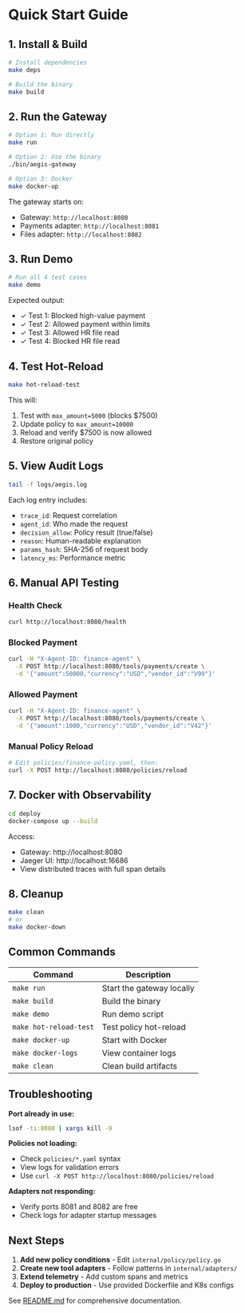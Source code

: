# Quick Start Guide

## 1. Install & Build

```bash
# Install dependencies
make deps

# Build the binary
make build
```

## 2. Run the Gateway

```bash
# Option 1: Run directly
make run

# Option 2: Use the binary
./bin/aegis-gateway

# Option 3: Docker
make docker-up
```

The gateway starts on:
- Gateway: `http://localhost:8080`
- Payments adapter: `http://localhost:8081`
- Files adapter: `http://localhost:8082`

## 3. Run Demo

```bash
# Run all 4 test cases
make demo
```

Expected output:
- ✓ Test 1: Blocked high-value payment
- ✓ Test 2: Allowed payment within limits
- ✓ Test 3: Allowed HR file read
- ✓ Test 4: Blocked HR file read

## 4. Test Hot-Reload

```bash
make hot-reload-test
```

This will:
1. Test with `max_amount=5000` (blocks $7500)
2. Update policy to `max_amount=10000`
3. Reload and verify $7500 is now allowed
4. Restore original policy

## 5. View Audit Logs

```bash
tail -f logs/aegis.log
```

Each log entry includes:
- `trace_id`: Request correlation
- `agent_id`: Who made the request
- `decision_allow`: Policy result (true/false)
- `reason`: Human-readable explanation
- `params_hash`: SHA-256 of request body
- `latency_ms`: Performance metric

## 6. Manual API Testing

### Health Check
```bash
curl http://localhost:8080/health
```

### Blocked Payment
```bash
curl -H "X-Agent-ID: finance-agent" \
  -X POST http://localhost:8080/tools/payments/create \
  -d '{"amount":50000,"currency":"USD","vendor_id":"V99"}'
```

### Allowed Payment
```bash
curl -H "X-Agent-ID: finance-agent" \
  -X POST http://localhost:8080/tools/payments/create \
  -d '{"amount":1000,"currency":"USD","vendor_id":"V42"}'
```

### Manual Policy Reload
```bash
# Edit policies/finance-policy.yaml, then:
curl -X POST http://localhost:8080/policies/reload
```

## 7. Docker with Observability

```bash
cd deploy
docker-compose up --build
```

Access:
- Gateway: http://localhost:8080
- Jaeger UI: http://localhost:16686
- View distributed traces with full span details

## 8. Cleanup

```bash
make clean
# or
make docker-down
```

## Common Commands

| Command | Description |
|---------|-------------|
| `make run` | Start the gateway locally |
| `make build` | Build the binary |
| `make demo` | Run demo script |
| `make hot-reload-test` | Test policy hot-reload |
| `make docker-up` | Start with Docker |
| `make docker-logs` | View container logs |
| `make clean` | Clean build artifacts |

## Troubleshooting

**Port already in use:**
```bash
lsof -ti:8080 | xargs kill -9
```

**Policies not loading:**
- Check `policies/*.yaml` syntax
- View logs for validation errors
- Use `curl -X POST http://localhost:8080/policies/reload`

**Adapters not responding:**
- Verify ports 8081 and 8082 are free
- Check logs for adapter startup messages

## Next Steps

1. **Add new policy conditions** - Edit `internal/policy/policy.go`
2. **Create new tool adapters** - Follow patterns in `internal/adapters/`
3. **Extend telemetry** - Add custom spans and metrics
4. **Deploy to production** - Use provided Dockerfile and K8s configs

See [README.md](README.md) for comprehensive documentation.

